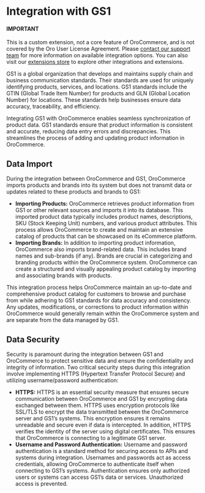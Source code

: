 <a id="integrations-misc-gs1"></a>

# Integration with GS1

#### IMPORTANT
This is a custom extension, not a core feature of OroCommerce, and is not covered by the Oro User License Agreement. Please <a href="https://oroinc.com/contact-us/" target="_blank">contact our support team</a> for more information on available integration options. You can also visit our <a href="https://extensions.oroinc.com/" target="_blank">extensions store</a> to explore other integrations and extensions.

GS1 is a global organization that develops and maintains supply chain and business communication standards. Their standards are used for uniquely identifying products, services, and locations. GS1 standards include the GTIN (Global Trade Item Number) for products and GLN (Global Location Number) for locations. These standards help businesses ensure data accuracy, traceability, and efficiency.

Integrating GS1 with OroCommerce enables seamless synchronization of product data. GS1 standards ensure that product information is consistent and accurate, reducing data entry errors and discrepancies. This streamlines the process of adding and updating product information in OroCommerce.

## Data Import

During the integration between OroCommerce and GS1, OroCommerce imports products and brands into its system but does not transmit data or updates related to these products and brands to GS1:

* **Importing Products:** OroCommerce retrieves product information from GS1 or other relevant sources and imports it into its database. This imported product data typically includes product names, descriptions, SKU (Stock Keeping Unit) numbers, and various product attributes. This process allows OroCommerce to create and maintain an extensive catalog of products that can be showcased on its eCommerce platform.
* **Importing Brands:** In addition to importing product information, OroCommerce also imports brand-related data. This includes brand names and sub-brands (if any). Brands are crucial in categorizing and branding products within the OroCommerce system. OroCommerce can create a structured and visually appealing product catalog by importing and associating brands with products.

This integration process helps OroCommerce maintain an up-to-date and comprehensive product catalog for customers to browse and purchase from while adhering to GS1 standards for data accuracy and consistency. Any updates, modifications, or corrections to product information within OroCommerce would generally remain within the OroCommerce system and are separate from the data managed by GS1.

## Data Security

Security is paramount during the integration between GS1 and OroCommerce to protect sensitive data and ensure the confidentiality and integrity of information. Two critical security steps during this integration involve implementing HTTPS (Hypertext Transfer Protocol Secure) and utilizing username/password authentication:

* **HTTPS:** HTTPS is an essential security measure that ensures secure communication between OroCommerce and GS1 by encrypting data exchanged between them. HTTPS uses encryption protocols like SSL/TLS to encrypt the data transmitted between the OroCommerce server and GS1’s systems. This encryption ensures it remains unreadable and secure even if data is intercepted. In addition, HTTPS verifies the identity of the server using digital certificates. This ensures that OroCommerce is connecting to a legitimate GS1 server.
* **Username and Password Authentication:** Username and password authentication is a standard method for securing access to APIs and systems during integration. Usernames and passwords act as access credentials, allowing OroCommerce to authenticate itself when connecting to GS1’s systems. Authentication ensures only authorized users or systems can access GS1’s data or services. Unauthorized access is prevented.
